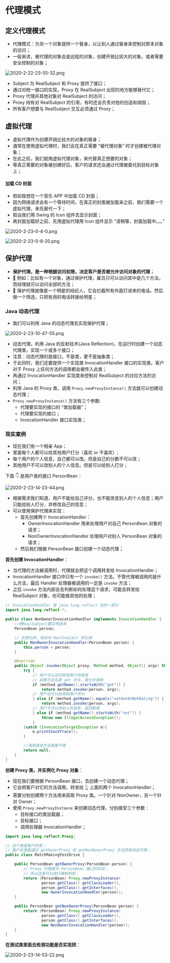 # 代理模式

## 定义代理模式

- 代理模式：为另一个对象提供一个替身，以让别人通过替身来控制对原本对象的访问；
- 一般来讲，被代理的对象会是远程的对象，创建开销比较大的对象，或者需要安全控制的对象；

![2020-2-22-23-55-32.png](https://garrik-default-imgs.oss-accelerate.aliyuncs.com/imgs/2020-2-22-23-55-32.png)

- Subject 为 RealSubject 和 Proxy 提供了接口；
- 通过对统一接口的实现，Proxy 在 RealSubject 出现的地方能够替代它；
- Proxy 代理并其他对象对 RealSubject 的访问；
- Proxy 持有对 RealSubject 的引用，有时还会负责对他的创造和销毁；
- 所有客户想要与 RealSubject 交互必须通过 Proxy；

## 虚拟代理

- 虚拟代理作为创建开销比较大的对象的替身；
- 通常在使用虚拟代理时，我们会在真正需要 “被代理对象” 时才创建被代理对象；
- 在此之前，我们就用虚拟代理对象，来代替真正想要的对象；
- 等真正需要的对象被创建好后，客户的请求还会通过代理被委托到目标对象上；

#### 加载 CD 封面

- 假如我想在一个音乐 APP 中加载 CD 封面；
- 因为网络请求会有一个等待时间，在真正的封面被加载来之前，我们需要一个虚拟代理，来先替代一下；
- 假设我们用 Swing 的 Icon 组件去显示封面；
- 再封面加载好之前，先用虚拟代理用 Icon 组件显示 “请稍等，封面加载中。。。”

![2020-2-23-0-4-0.png](https://garrik-default-imgs.oss-accelerate.aliyuncs.com/imgs/2020-2-23-0-4-0.png)

![2020-2-23-0-8-20.png](https://garrik-default-imgs.oss-accelerate.aliyuncs.com/imgs/2020-2-23-0-8-20.png)

## 保护代理

- **保护代理，是一种根据访问权限，决定客户是否被允许访问对象的代理**；
- 🌰 例如：比如有一个对象，通过保护代理，雇员只可以访问其中是几个方法，而经理就可以访问全部的方法；
- 🌰 保护代理就像是一个明星的经纪人，它会拦截所有外面打进来的电话。然后做一个筛选，只把有用的电话转接给明星；

### Java 动态代理

- 我们可以利用 Java 的动态代理去实现保护代理；

![2020-2-23-10-47-55.png](https://garrik-default-imgs.oss-accelerate.aliyuncs.com/imgs/2020-2-23-10-47-55.png)

- 动态代理，利用 Java 的反射技术(Java Reflection)，在运行时创建一个动态代理类，实现一个或多个接口；
- 注意：动态代理的是接口，不是类，更不是抽象类；
- 于此同时，我们还要提供一个实现类 InvocationHandler 接口的实现类。客户对于 Proxy 上任何方法的调用都会被传入此类；
- 再通过 InvocationHandler 实现类来控制对 RealSubject 的对应方法的访问；
- 利用 Java 的 Proxy 类，调用 `Proxy.newProxyInstance()` 方法就可以创建动态代理；
- `Proxy.newProxyInstance()` 方法有三个参数:
  - 代理要实现的接口的 “类加载器”；
  - 代理要实现的接口；
  - InvocationHandler 接口实现类；

### 现实案例

- 现在我们有一个相亲 App；
- 里面每个人都可以给其他用户打分（喜欢 or 不喜欢）;
- 每个用户的个人信息，自己都可以改。但是自己的分数不可以改；
- 其他用户不可以改别人的个人信息。但是可以给别人打分；

下面 👇 是用户类的接口 PersonBean：

![2020-2-23-14-23-44.png](https://garrik-default-imgs.oss-accelerate.aliyuncs.com/imgs/2020-2-23-14-23-44.png)

- 根据需求我们知道，用户不能给自己评分，也不能改变别人的个人信息；用户只能给别人打分，并修改自己的信息；
- 可以使用保护代理来实现：
  - 首先创建两个 InvocationHandler：
    - OwnerInvocationHandler 用来处理用户对自己 PersonBean 对象的请求；
    - NonOwnerInvocationHandler 处理用户对别人 PersonBean 对象的请求；
  - 然后我们根据 PersonBean 接口创建一个动态代理；

**首先创建 InvocationHandler**：

- 当代理的方法被调用时，代理就会把这个调用转发给 InvocationHandler；
- InvocationHandler 接口中只有一个 `invoke()` 方法。不管代理被调用的是什么方法，最后 Handler 处理器被调用的一定是 `invoke` 方法；
- 之后 `invoke` 方法内部会去判断如何处理这个请求，可能会转发给 RealSubject 对象，也可能做其他的处理；

```java
// InvocationHandler 是 java.lang.reflect 包的一部分
import java.lang.reflect.*;

public class NonOwnerInvocationHandler implements InvocationHandler {
    //把RealSubject要实例进来
    PersonBean person;

    // 实例化时，保存对 RealSubject 的引用
    public NonOwnerInvocationHandler(PersonBean person) {
        this.person = person;
    }

    @Override
    public Object invoke(Object proxy, Method method, Object[] args) throws Throwable {
        try {
            // 用户可以访问其他用户的信息
            // 如果方法名是 get 开头，就允许调用
            if (method.getName().startsWith("get")) {
                return method.invoke(person, args);
            // 用户也可以给其他用户评分
            } else if (method.getName().equals("setHotOrNotRating")) {
                return method.invoke(person, args);
            // 用户不可以改别人的信息，返回报错
            } else if (method.getName().startsWith("set")) {
                throw new IllegalAccessException();
            }
        }catch (InvocationTargetException e){
            e.printStackTrace();
        }

        //调用其他方法直接不理
        return null;
    }
}
```

**创建 Proxy 类，并实例化 Proxy 对象**：

- 现在我们要根据 PersonBean 接口，去创建一个动态代理；
- 它会把客户对它的方法调用，转发给 👆 上面的两个 InvocationHandler；
- 需要分别创建两个方法用来获取 Proxy 类。一个针对 NonOwner，另一个针对 Owner；
- 使用 `Proxy.newProxyInstance` 来创建动态代理，分别接受三个参数：
  - 目标接口的类加载器；
  - 目标接口；
  - 调用处理器 InvocationHandler；

```java
import java.lang.reflect.Proxy;

// 这个类是客户的类；
// 客户在里面通过 getOwnerProxy 和 getNonOwnerProxy 方法获取动态代理；
public class MatchMakingTestDrive {

    public PersonBean getOwnerProxy(PersonBean person) {
        // Proxy 代理是对 PersonBean 接口的实现；
        // 所以这里可以进行强制转型；
        return (PersonBean) Proxy.newProxyInstance(
                person.getClass().getClassLoader(),
                person.getClass().getInterfaces(),
                new OwnerInvocationHandler(person));
    }

    public PersonBean getNonOwnerProxy(PersonBean person) {
        return (PersonBean) Proxy.newProxyInstance(
                person.getClass().getClassLoader(),
                person.getClass().getInterfaces(),
                new NonOwnerInvocationHandler(person));
    }
}

```

**在测试类里面去检测功能是否实现把**：

![2020-2-23-14-53-22.png](https://garrik-default-imgs.oss-accelerate.aliyuncs.com/imgs/2020-2-23-14-53-22.png)
